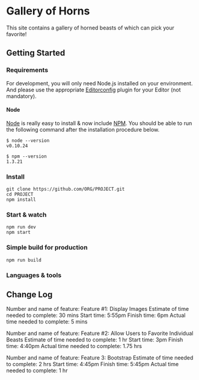 # Gallery of Horns

This site contains a gallery of horned beasts of which can pick your favorite!

## Getting Started

### Requirements

For development, you will only need Node.js installed on your environment.
And please use the appropriate [Editorconfig](http://editorconfig.org/) plugin for your Editor (not mandatory).

#### Node

[Node](http://nodejs.org/) is really easy to install & now include [NPM](https://npmjs.org/).
You should be able to run the following command after the installation procedure
below.

    $ node --version
    v0.10.24

    $ npm --version
    1.3.21

### Install

    git clone https://github.com/ORG/PROJECT.git
    cd PROJECT
    npm install

### Start & watch

    npm run dev
    npm start

### Simple build for production

    npm run build

### Languages & tools

## Change Log

Number and name of feature: Feature #1: Display Images
Estimate of time needed to complete: 30 mins
Start time: 5:55pm
Finish time: 6pm
Actual time needed to complete: 5 mins

Number and name of feature: Feature #2: Allow Users to Favorite Individual Beasts
Estimate of time needed to complete: 1 hr
Start time: 3pm
Finish time: 4:40pm
Actual time needed to complete: 1.75 hrs

Number and name of feature: Feature 3: Bootstrap
Estimate of time needed to complete: 2 hrs
Start time: 4:45pm
Finish time: 5:45pm
Actual time needed to complete: 1 hr
